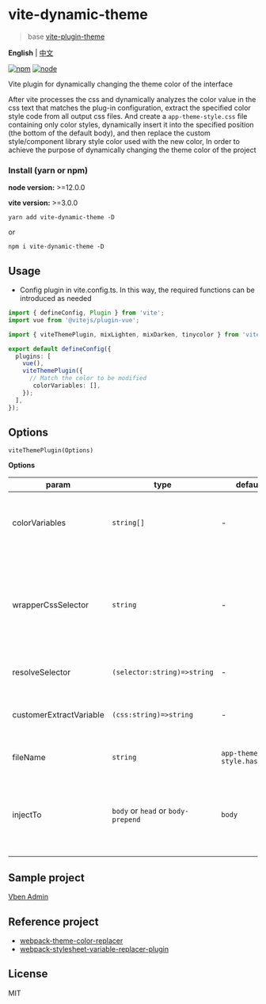 # vite-dynamic-theme

> base [vite-plugin-theme](https://github.com/vbenjs/vite-plugin-theme)

**English** | [中文](./README.zh_CN.md)

[![npm][npm-img]][npm-url] [![node][node-img]][node-url]

Vite plugin for dynamically changing the theme color of the interface

After vite processes the css and dynamically analyzes the color value in the css text that matches the plug-in configuration, extract the specified color style code from all output css files. And create a `app-theme-style.css` file containing only color styles, dynamically insert it into the specified position (the bottom of the default body), and then replace the custom style/component library style color used with the new color, In order to achieve the purpose of dynamically changing the theme color of the project

### Install (yarn or npm)

**node version:** >=12.0.0

**vite version:** >=3.0.0

```
yarn add vite-dynamic-theme -D
```

or

```
npm i vite-dynamic-theme -D
```

## Usage

- Config plugin in vite.config.ts. In this way, the required functions can be introduced as needed

```ts
import { defineConfig, Plugin } from 'vite';
import vue from '@vitejs/plugin-vue';

import { viteThemePlugin, mixLighten, mixDarken, tinycolor } from 'vite-dynamic-theme';

export default defineConfig({
  plugins: [
    vue(),
    viteThemePlugin({
      // Match the color to be modified
       colorVariables: [],
    });
  ],
});
```

## Options

`viteThemePlugin(Options)`

**Options**

| param | type | default | desc |
| --- | --- | --- | --- |
| colorVariables | `string[]` | - | If css contains the color value in the array, css will be extracted |
| wrapperCssSelector | `string` | - | Universal outer selector. You can pass in'body' and other selectors to increase the level |
| resolveSelector | `(selector:string)=>string` | - | Custom selector conversion |
| customerExtractVariable | `(css:string)=>string` | - | Custom css matching color extraction logic |
| fileName | `string` | `app-theme-style.hash.css` | File name output after packaging |
| injectTo | `body` or `head` or `body-prepend` | `body` | The css loaded in the production environment is injected into the label body |

## Sample project

[Vben Admin](https://github.com/vbenjs/vue-vben-admin)

## Reference project

- [webpack-theme-color-replacer](https://github.com/hzsrc/webpack-theme-color-replacer)
- [webpack-stylesheet-variable-replacer-plugin](https://github.com/eaTong/webpack-stylesheet-variable-replacer-plugin)

## License

MIT

[npm-img]: https://img.shields.io/npm/v/vite-plugin-html.svg
[npm-url]: https://npmjs.com/package/vite-plugin-html
[node-img]: https://img.shields.io/node/v/vite-plugin-html.svg
[node-url]: https://nodejs.org/en/about/releases/
